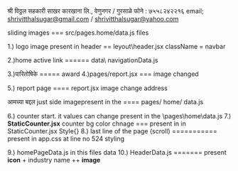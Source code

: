 श्री विठ्ठल सहकारी साखर कारखाना लि., वेणुनगर / गुरसाळे
फोने : ७५५८२४२२१६
email; shrivitthalsugar@gmail.com / shrivitthalsugar@yahoo.com

sliding images === src/pages.home/data.js files

1.) logo image present in header == leyout\header.jsx className = navbar

2.)home active link ====== data\ navigationData.js

3.)पारितोषिके ===== award
4.)pages/report.jsx === image changed

5.) report page ==== report.jsx image change address

आमच्या बद्दल just side imagepresent in the ==== pages/ home/ data.js

6.) counter start. it values can change present in the \pages\home\data.js
7.) **StaticCounter.jsx** counter bg color chnage === present in in StaticCounter.jsx Style{}
8.) last line of the page (scroll) =========== present in app.css at line no 524 styling

9.) homePageData.js in this files data
10.) HeaderData.js ======= present **icon** + industry name ++ **image**
